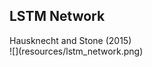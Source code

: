 ## LSTM Network
<div class="refs">
Hausknecht
and Stone (2015)
</div>

<div class="center">
![](resources/lstm_network.png)
</div>
